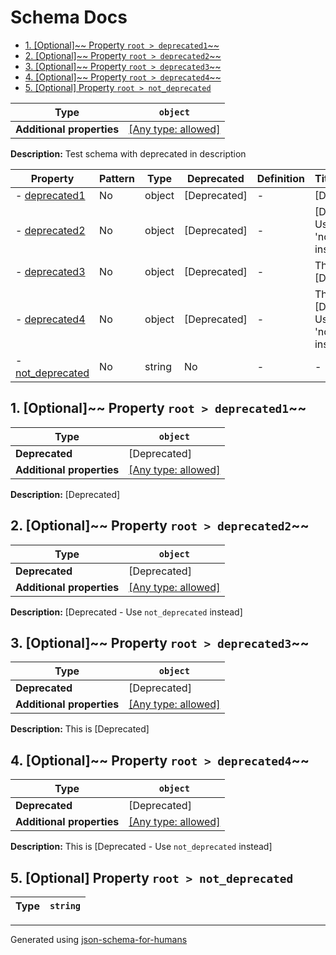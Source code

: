 # Schema Docs

- [1. [Optional]~~ Property `root > deprecated1`~~](#deprecated1)
- [2. [Optional]~~ Property `root > deprecated2`~~](#deprecated2)
- [3. [Optional]~~ Property `root > deprecated3`~~](#deprecated3)
- [4. [Optional]~~ Property `root > deprecated4`~~](#deprecated4)
- [5. [Optional] Property `root > not_deprecated`](#not_deprecated)

| Type                      | `object`                                                                  |
| ------------------------- | ------------------------------------------------------------------------- |
| **Additional properties** | [[Any type: allowed]](# "Additional Properties of any type are allowed.") |

**Description:** Test schema with deprecated in description

| Property                             | Pattern | Type   | Deprecated   | Definition | Title/Description                                   |
| ------------------------------------ | ------- | ------ | ------------ | ---------- | --------------------------------------------------- |
| - [deprecated1](#deprecated1 )       | No      | object | [Deprecated] | -          | [Deprecated]                                        |
| - [deprecated2](#deprecated2 )       | No      | object | [Deprecated] | -          | [Deprecated - Use 'not_deprecated' instead]         |
| - [deprecated3](#deprecated3 )       | No      | object | [Deprecated] | -          | This is [Deprecated]                                |
| - [deprecated4](#deprecated4 )       | No      | object | [Deprecated] | -          | This is [Deprecated - Use 'not_deprecated' instead] |
| - [not_deprecated](#not_deprecated ) | No      | string | No           | -          | -                                                   |

## <a name="deprecated1"></a>1. [Optional]~~ Property `root > deprecated1`~~

| Type                      | `object`                                                                  |
| ------------------------- | ------------------------------------------------------------------------- |
| **Deprecated**            | [Deprecated]                                                              |
| **Additional properties** | [[Any type: allowed]](# "Additional Properties of any type are allowed.") |

**Description:** [Deprecated]

## <a name="deprecated2"></a>2. [Optional]~~ Property `root > deprecated2`~~

| Type                      | `object`                                                                  |
| ------------------------- | ------------------------------------------------------------------------- |
| **Deprecated**            | [Deprecated]                                                              |
| **Additional properties** | [[Any type: allowed]](# "Additional Properties of any type are allowed.") |

**Description:** [Deprecated - Use `not_deprecated` instead]

## <a name="deprecated3"></a>3. [Optional]~~ Property `root > deprecated3`~~

| Type                      | `object`                                                                  |
| ------------------------- | ------------------------------------------------------------------------- |
| **Deprecated**            | [Deprecated]                                                              |
| **Additional properties** | [[Any type: allowed]](# "Additional Properties of any type are allowed.") |

**Description:** This is [Deprecated]

## <a name="deprecated4"></a>4. [Optional]~~ Property `root > deprecated4`~~

| Type                      | `object`                                                                  |
| ------------------------- | ------------------------------------------------------------------------- |
| **Deprecated**            | [Deprecated]                                                              |
| **Additional properties** | [[Any type: allowed]](# "Additional Properties of any type are allowed.") |

**Description:** This is [Deprecated - Use `not_deprecated` instead]

## <a name="not_deprecated"></a>5. [Optional] Property `root > not_deprecated`

| Type | `string` |
| ---- | -------- |

----------------------------------------------------------------------------------------------------------------------------
Generated using [json-schema-for-humans](https://github.com/coveooss/json-schema-for-humans)
